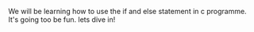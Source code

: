 We will be learning how to use the if and else statement in c programme. It's going too be fun. lets dive in!